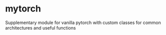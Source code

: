 # mytorch
Supplementary module for vanilla pytorch with custom classes for common architectures and useful functions
